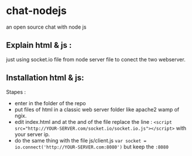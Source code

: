 # chat-nodejs
an open source chat with node js

Explain html & js :
-------------------
just using socket.io file from node server file to conect the two webserver.

 Installation html & js:
  -----------------------

 Stapes : 
  * enter in the folder of the repo
  * put files of html in a classic web server folder like apache2 wamp of ngix.
  * edit index.html and at the and of the file replace the line : `<script src="http://YOUR-SERVER.com/socket.io/socket.io.js"></script>` with your server ip.
  * do the same thing with the file js/client.js `var socket = io.connect('http://YOUR-SERVER.com:8080')` but keep the `:8080`
